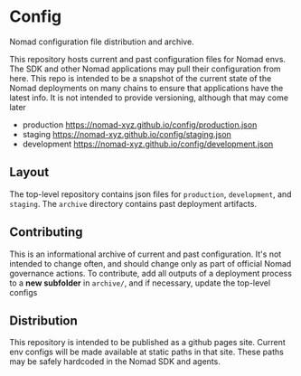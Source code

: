 # Config

Nomad configuration file distribution and archive.

This repository hosts current and past configuration files for Nomad envs. The
SDK and other Nomad applications may pull their configuration from here. This
repo is intended to be a snapshot of the current state of the Nomad deployments
on many chains to ensure that applications have the latest info. It is not
intended to provide versioning, although that may come later

- production https://nomad-xyz.github.io/config/production.json
- staging https://nomad-xyz.github.io/config/staging.json
- development https://nomad-xyz.github.io/config/development.json

## Layout

The top-level repository contains json files for `production`, `development`,
and `staging`. The `archive` directory contains past deployment artifacts.

## Contributing

This is an informational archive of current and past configuration. It's not
intended to change often, and should change only as part of official Nomad
governance actions. To contribute, add all outputs of a deployment process to a
**new subfolder** in `archive/`, and if necessary, update the top-level configs

## Distribution

This repository is intended to be published as a github pages site. Current env
configs will be made available at static paths in that site. These paths may be
safely hardcoded in the Nomad SDK and agents.
